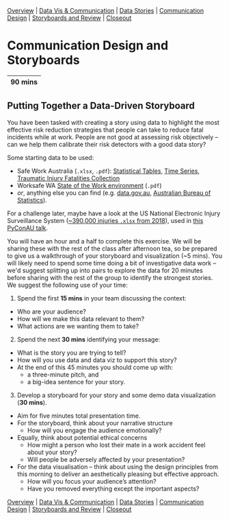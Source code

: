 [Overview](./00_overview.md) |
[Data Vis & Communication](./01_dataviscomms.md) |
[Data Stories](./02_datastories.md) |
[Communication Design](./03_commuicationDesign.md) |
[Storyboards and Review](./04_review.md)  |
[Closeout](./05_closeout.md)

# Communication Design and Storyboards

| 90 mins |
| ------- |

## Putting Together a Data-Driven Storyboard

You have been tasked with creating a story using data to highlight the most
effective risk reduction strategies that people can take to reduce fatal
incidents while at work. People are not good at assessing risk objectively –
can we help them calibrate their risk detectors with a good data story?

Some starting data to be used:
* Safe Work Australia (`.xlsx`, `.pdf`):
  [Statistical Tables](https://www.safeworkaustralia.gov.au/resources_publications/statistical-tables),
  [Time Series](https://www.safeworkaustralia.gov.au/doc/work-related-traumatic-injury-fatality-time-series),
  [Traumatic Injury Fatalities Collection](https://www.safeworkaustralia.gov.au/collection/work-related-traumatic-injury-fatalities)
* Worksafe WA [State of the Work environment](https://www.commerce.wa.gov.au/worksafe/work-related-fatalities) (`.pdf`)
* *or*, anything else you can find (e.g. [data.gov.au](data.gov.au),
  [Australian Bureau of Statistics](https://www.abs.gov.au/)).

For a challenge later, maybe have a look at the US National Electronic Injury Surveillance System ([~390,000 injuries `.xlsx` from 2018](https://cpsc.gov/cgibin/NEISSQuery/Data/Archived%20Data/2018/neiss2018.xlsx)), used in [this PyConAU talk](https://www.youtube.com/watch?v=6d3Yk7a2qYI).

You will have an hour and a half to complete this exercise.
We will be sharing these with the rest of the class after afternoon tea,
so be prepared to give us a walkthrough of your storyboard and visualization (~5 mins).
You will likely need to spend some time doing a bit of investigative data work – we'd
suggest splitting up into pairs to explore the data for 20 minutes before
sharing with the rest of the group to identify the strongest stories.
We suggest the following use of your time:

1. Spend the first **15 mins** in your team discussing the context:
  * Who are your audience?
  * How will we make this data relevant to them?
  * What actions are we wanting them to take?

2. Spend the next **30 mins** identifying your message:
  * What is the story you are trying to tell?
  * How will you use data and data viz to support this story?
  * At the end of this 45 minutes you should come up with:
    *	a three-minute pitch, and
    * a big-idea sentence for your story.

3. Develop a storyboard for your story and some demo data visualization (**30 mins**).
  * Aim for five minutes total presentation time.
  * For the storyboard, think about your narrative structure
    * How will you engage the audience emotionally?
  * Equally, think about potential ethical concerns
    * How might a person who lost their mate in a work accident feel about your story?
    * Will people be adversely affected by your presentation?
  * For the data visualisation – think about using the design principles from this
    morning to deliver an aesthetically pleasing but effective approach.
    * How will you focus your audience’s attention?
    * Have you removed everything except the important aspects?


[Overview](./00_overview.md) |
[Data Vis & Communication](./01_dataviscomms.md) |
[Data Stories](./02_datastories.md) |
[Communication Design](./03_commuicationDesign.md) |
[Storyboards and Review](./04_review.md)  |
[Closeout](./05_closeout.md)

